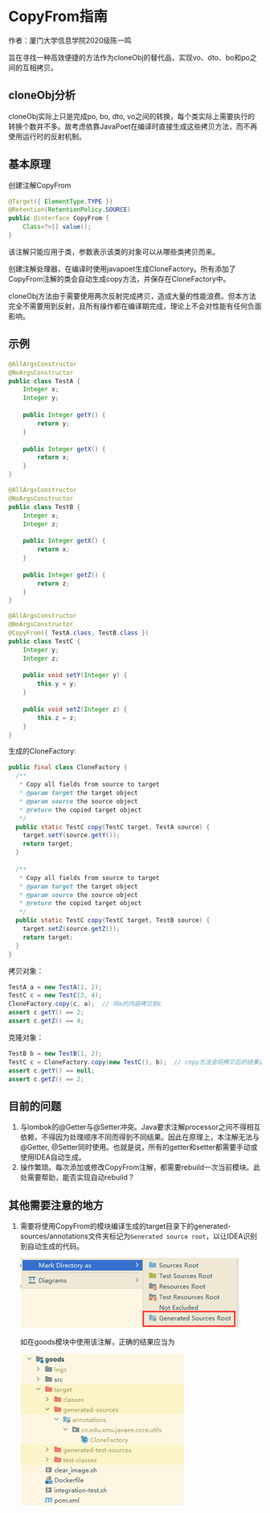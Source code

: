 # CopyFrom指南

作者：厦门大学信息学院2020级陈一鸣 

旨在寻找一种高效便捷的方法作为cloneObj的替代品，实现vo、dto、bo和po之间的互相拷贝。

## cloneObj分析

cloneObj实际上只是完成po, bo, dto, vo之间的转换，每个类实际上需要执行的转换个数并不多。故考虑依靠JavaPoet在编译时直接生成这些拷贝方法，而不再使用运行时的反射机制。

## 基本原理

创建注解CopyFrom

```java
@Target({ ElementType.TYPE })
@Retention(RetentionPolicy.SOURCE)
public @interface CopyFrom {
    Class<?>[] value();
}
```

该注解只能应用于类，参数表示该类的对象可以从哪些类拷贝而来。

创建注解处理器，在编译时使用javapoet生成CloneFactory。所有添加了CopyFrom注解的类会自动生成copy方法，并保存在CloneFactory中。

cloneObj方法由于需要使用两次反射完成拷贝，造成大量的性能浪费。但本方法完全不需要用到反射，且所有操作都在编译期完成，理论上不会对性能有任何负面影响。

## 示例

```java
@AllArgsConstructor
@NoArgsConstructor
public class TestA {
    Integer x;
    Integer y;

    public Integer getY() {
        return y;
    }

    public Integer getX() {
        return x;
    }
}
```

```java
@AllArgsConstructor
@NoArgsConstructor
public class TestB {
    Integer x;
    Integer z;

    public Integer getX() {
        return x;
    }

    public Integer getZ() {
        return z;
    }
}
```

```java
@AllArgsConstructor
@NoArgsConstructor
@CopyFrom({ TestA.class, TestB.class })
public class TestC {
    Integer y;
    Integer z;

    public void setY(Integer y) {
        this.y = y;
    }

    public void setZ(Integer z) {
        this.z = z;
    }
}
```

生成的CloneFactory:

```java
public final class CloneFactory {
  /**
   * Copy all fields from source to target
   * @param target the target object
   * @param source the source object
   * @return the copied target object
   */
  public static TestC copy(TestC target, TestA source) {
    target.setY(source.getY());
    return target;
  }

  /**
   * Copy all fields from source to target
   * @param target the target object
   * @param source the source object
   * @return the copied target object
   */
  public static TestC copy(TestC target, TestB source) {
    target.setZ(source.getZ());
    return target;
  }
}
```

拷贝对象：

```java
TestA a = new TestA(1, 2);
TestC c = new TestC(3, 4);
CloneFactory.copy(c, a);  // 将a的内容拷贝到c
assert c.getY() == 2;
assert c.getZ() == 4;
```

克隆对象：
```java
TestB b = new TestB(1, 2);
TestC c = CloneFactory.copy(new TestC(), b);  // copy方法会将拷贝后的结果返回
assert c.getY() == null;
assert c.getZ() == 2;
```

## 目前的问题

1. 与lombok的@Getter与@Setter冲突。Java要求注解processor之间不得相互依赖，不得因为处理顺序不同而得到不同结果。因此在原理上，本注解无法与@Getter, @Setter同时使用。也就是说，所有的getter和setter都需要手动或使用IDEA自动生成。
2. 操作繁琐。每次添加或修改CopyFrom注解，都需要rebuild一次当前模块。此处需要帮助，能否实现自动rebuild？

## 其他需要注意的地方

1. 需要将使用CopyFrom的模块编译生成的target目录下的generated-sources/annotations文件夹标记为`Generated source root`，以让IDEA识别到自动生成的代码。

   ![image](image1.png)

   如在goods模块中使用该注解，正确的结果应当为

   ![image](image2.png)